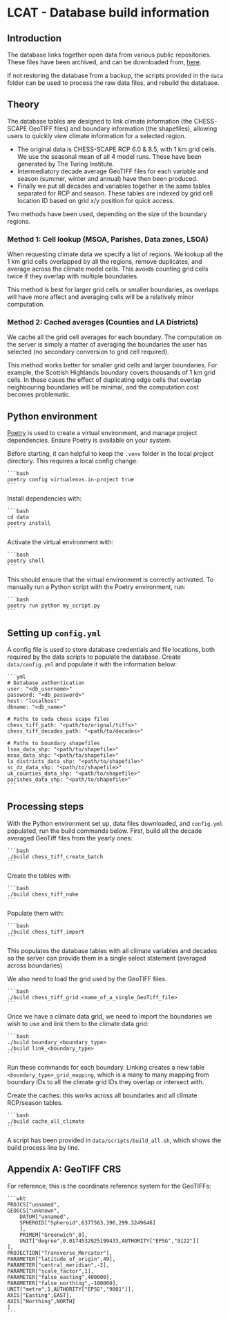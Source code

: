 # LCAT - Database build information

## Introduction

The database links together open data from various public repositories. These files have been archived, and can be downloaded from, [here](http://data-lcat-uk.s3-website.eu-west-2.amazonaws.com/).

If not restoring the database from a backup, the scripts provided in the `data` folder can be used to process the raw data files, and rebuild the database.

## Theory

The database tables are designed to link climate information (the CHESS-SCAPE GeoTIFF files) and boundary information (the shapefiles), allowing users to quickly view climate information for a selected region.

* The original data is CHESS-SCAPE RCP 6.0 & 8.5, with 1 km grid cells. We use the seasonal mean of all 4 model runs. These have been generated by The Turing Institute.
* Intermediatory decade average GeoTIFF files for each variable and season (summer, winter and annual) have then been produced.
* Finally we put all decades and variables together in the same tables separated for RCP and season. These tables are indexed by grid cell location ID based on grid x/y position for quick access.

Two methods have been used, depending on the size of the boundary regions.

### Method 1: Cell lookup (MSOA, Parishes, Data zones, LSOA)

When requesting climate data we specify a list of regions. We lookup all the 1 km grid cells overlapped by all the regions, remove duplicates, and average across the climate model cells. This avoids counting grid cells twice if they overlap with multiple boundaries.

This method is best for larger grid cells or smaller boundaries, as overlaps will have more affect and averaging cells will be a relatively minor computation.

### Method 2: Cached averages (Counties and LA Districts)

We cache all the grid cell averages for each boundary. The computation on the server is simply a matter of averaging the boundaries the user has selected (no secondary conversion to grid cell required).

This method works better for smaller grid cells and larger boundaries. For example, the Scottish Highlands boundary covers thousands of 1 km grid cells. In these cases the effect of duplicating edge cells that overlap neighbouring boundaries will be minimal, and the computation cost becomes problematic.

## Python environment

[Poetry](https://python-poetry.org/) is used to create a virtual environment, and manage project dependencies. Ensure Poetry is available on your system.

Before starting, it can helpful to keep the `.venv` folder in the local project directory. This requires a local config change:

    ```bash
    poetry config virtualenvs.in-project true
    ```

Install dependencies with:

    ```bash
    cd data
    poetry install
    ```

Activate the virtual environment with:

    ```bash
    poetry shell
    ```

This should ensure that the virtual environment is correctly activated. To manually run a Python script with the Poetry environment, run:

    ```bash
    poetry run python my_script.py
    ```

## Setting up `config.yml`

A config file is used to store database credentials and file locations, both required by the data scripts to populate the database. Create `data/config.yml` and populate it with the information below:

    ```yml
    # Database authentication
    user: "<db_username>"
    password: "<db_password>"
    host: "localhost"
    dbname: "<db_name>"

    # Paths to ceda chess scape files
    chess_tiff_path: "<path/to/orignal/tiffs>"
    chess_tiff_decades_path: "<path/to/decades>"

    # Paths to boundary shapefiles
    lsoa_data_shp: "<path/to/shapefile>"
    msoa_data_shp: "<path/to/shapefile>"
    la_districts_data_shp: "<path/to/shapefile>"
    sc_dz_data_shp: "<path/to/shapefile>"
    uk_counties_data_shp: "<path/to/shapefile>"
    parishes_data_shp: "<path/to/shapefile>"
    ```

## Processing steps

With the Python environment set up, data files downloaded, and `config.yml` populated, run the build commands below. First, build all the decade averaged GeoTiff files from the yearly ones:

    ```bash
    ./build chess_tiff_create_batch
    ```

Create the tables with:

    ```bash
    ./build chess_tiff_nuke
    ```

Populate them with:

    ```bash
    ./build chess_tiff_import
    ```

This populates the database tables with all climate variables and decades so the server can provide them in a single select statement (averaged across boundaries)

We also need to load the grid used by the GeoTIFF files.

    ```bash
    ./build chess_tiff_grid <name_of_a_single_GeoTiff_file>
    ```

Once we have a climate data grid, we need to import the boundaries we wish to use and link them to the climate data grid:

    ```bash
    ./build boundary_<boundary_type>
    ./build link_<boundary_type>
    ```

Run these commands for each boundary. Linking creates a new table `<boundary_type>_grid_mapping`, which is a many to many mapping from boundary IDs to all the climate grid IDs they overlap or intersect with.

Create the caches: this works across all boundaries and all climate RCP/season tables.

    ```bash
    ./build cache_all_climate
    ```

A script has been provided in `data/scripts/build_all.sh`, which shows the build process line by line.

## Appendix A: GeoTIFF CRS

For reference, this is the coordinate reference system for the GeoTIFFs:

    ```wkt
    PROJCS["unnamed",
    GEOGCS["unknown",
        DATUM["unnamed",
        SPHEROID["Spheroid",6377563.396,299.3249646]
        ],
        PRIMEM["Greenwich",0],
        UNIT["degree",0.0174532925199433,AUTHORITY["EPSG","9122"]]
    ],
    PROJECTION["Transverse_Mercator"],
    PARAMETER["latitude_of_origin",49],
    PARAMETER["central_meridian",-2],
    PARAMETER["scale_factor",1],
    PARAMETER["false_easting",400000],
    PARAMETER["false_northing",-100000],
    UNIT["metre",1,AUTHORITY["EPSG","9001"]],
    AXIS["Easting",EAST],
    AXIS["Northing",NORTH]
    ]
    ```
